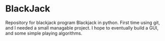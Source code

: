 # BlackJack
Repository for blackjack program
Blackjack in python.
First time using git, and I needed a small managable project. 
I hope to eventually build a GUI, and some simple playing algorithms.
